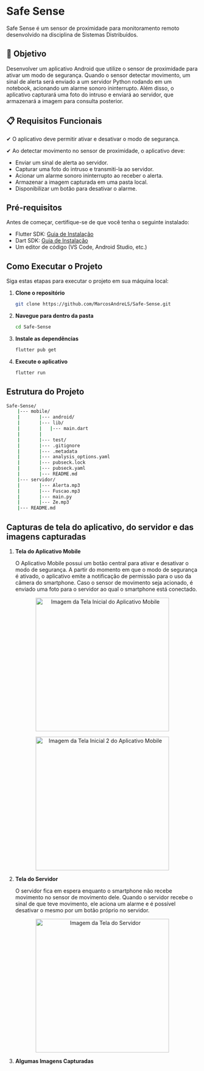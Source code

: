 # Safe Sense

Safe Sense é um sensor de proximidade para monitoramento remoto desenvolvido na disciplina de Sistemas Distribuídos.

## 🎯 Objetivo

Desenvolver um aplicativo Android que utilize o sensor de proximidade para ativar um modo de segurança. Quando o sensor detectar movimento, um sinal de alerta será enviado a um servidor Python rodando em um notebook, acionando um alarme sonoro ininterrupto. Além disso, o aplicativo capturará uma foto do intruso e enviará ao servidor, que armazenará a imagem para consulta posterior.

## 📋 Requisitos Funcionais

✔ O aplicativo deve permitir ativar e desativar o modo de segurança.

✔ Ao detectar movimento no sensor de proximidade, o aplicativo deve:
- Enviar um sinal de alerta ao servidor.
- Capturar uma foto do intruso e transmiti-la ao servidor.
- Acionar um alarme sonoro ininterrupto ao receber o alerta.
- Armazenar a imagem capturada em uma pasta local.
- Disponibilizar um botão para desativar o alarme.

## Pré-requisitos

Antes de começar, certifique-se de que você tenha o seguinte instalado:

- Flutter SDK: [Guia de Instalação](https://flutter.dev/docs/get-started/install)
- Dart SDK: [Guia de Instalação](https://dart.dev/get-dart)
- Um editor de código (VS Code, Android Studio, etc.)

## Como Executar o Projeto

Siga estas etapas para executar o projeto em sua máquina local:

1. **Clone o repositório**
    ```bash
    git clone https://github.com/MarcosAndreLS/Safe-Sense.git
    ```

2. **Navegue para dentro da pasta**
    ```bash
    cd Safe-Sense
    ```

3. **Instale as dependências**
    ```bash
    flutter pub get
    ```

4. **Execute o aplicativo**
    ```bash
    flutter run
    ```

## Estrutura do Projeto

```bash
Safe-Sense/
    |--- mobile/
    |       |--- android/
    |       |--- lib/
    |       |   |--- main.dart
    |       |
    |       |--- test/
    |       |--- .gitignore
    |       |--- .metadata
    |       |--- analysis_options.yaml
    |       |--- pubseck.lock
    |       |--- pubseck.yaml
    |       |--- README.md
    |--- servidor/
    |       |--- Alerta.mp3
    |       |--- Fuscao.mp3
    |       |--- main.py
    |       |--- Ze.mp3
    |--- README.md
```

## Capturas de tela do aplicativo, do servidor e das imagens capturadas

1. **Tela do Aplicativo Mobile**

   O Aplicativo Mobile possui um botão central para ativar e desativar o modo de segurança. A partir do momento em que o modo de segurança é ativado, o aplicativo emite a notificação de permissão para o uso da câmera do smartphone. Caso o sensor de movimento seja acionado, é enviado uma foto para o servidor ao qual o smartphone está conectado.

<p align="center">
    <img src="https://github.com/user-attachments/assets/e13be3b5-ca39-400e-a2d6-5799ade78a2d" alt="Imagem da Tela Inicial do Aplicativo Mobile" width="350"/>
</p>

<p align="center">
    <img src="https://github.com/user-attachments/assets/3eac78ee-711c-47f9-8dfa-5112b8436b85" alt="Imagem da Tela Inicial 2 do Aplicativo Mobile" width="350"/>
</p>

2. **Tela do Servidor**

    O servidor fica em espera enquanto o smartphone não recebe movimento no sensor de movimento dele. Quando o servidor recebe o sinal de que teve movimento, ele aciona um alarme e é possível desativar o mesmo por um botão próprio no servidor.
    
<p align="center">
    <img src="https://github.com/user-attachments/assets/22876cce-c87c-4c9c-bbbb-f4b1fd01910c" alt="Imagem da Tela do Servidor" width="350"/>
</p>

3. **Algumas Imagens Capturadas**

